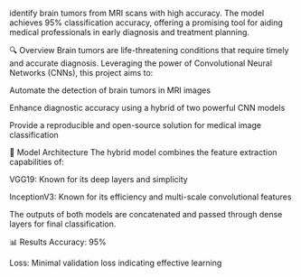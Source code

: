 identify brain tumors from MRI scans with high accuracy. The model achieves 95% classification accuracy, offering a promising tool for aiding medical professionals in early diagnosis and treatment planning.

🔍 Overview
Brain tumors are life-threatening conditions that require timely and accurate diagnosis. Leveraging the power of Convolutional Neural Networks (CNNs), this project aims to:

Automate the detection of brain tumors in MRI images

Enhance diagnostic accuracy using a hybrid of two powerful CNN models

Provide a reproducible and open-source solution for medical image classification

🧪 Model Architecture
The hybrid model combines the feature extraction capabilities of:

VGG19: Known for its deep layers and simplicity

InceptionV3: Known for its efficiency and multi-scale convolutional features

The outputs of both models are concatenated and passed through dense layers for final classification.

📊 Results
Accuracy: 95%

Loss: Minimal validation loss indicating effective learning
